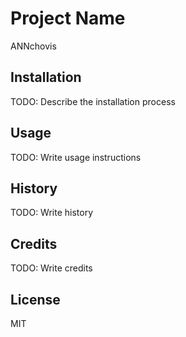 # Project Name

ANNchovis

## Installation

TODO: Describe the installation process

## Usage

TODO: Write usage instructions

## History

TODO: Write history

## Credits

TODO: Write credits

## License
MIT